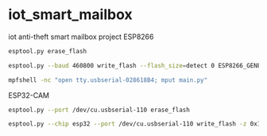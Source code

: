# iot_smart_mailbox
iot anti-theft smart mailbox project
ESP8266
```bash
esptool.py erase_flash
```
```bash
esptool.py --baud 460800 write_flash --flash_size=detect 0 ESP8266_GENERIC-20230426-v1.20.0.bin
```
```bash
mpfshell -nc "open tty.usbserial-028618B4; mput main.py"
```


ESP32-CAM
```bash
esptool.py --port /dev/cu.usbserial-110 erase_flash
```

```bash
esptool.py --chip esp32 --port /dev/cu.usbserial-110 write_flash -z 0x1000 ESP32_GENERIC-20231005-v1.21.0.bin
```

```bash

```
